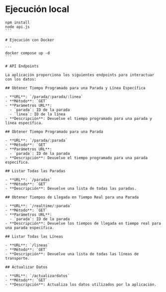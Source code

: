 # Ejecución local

``````
npm install
node api.js
```

# Ejecución con Docker

```
docker compose up -d
```

# API Endpoints

La aplicación proporciona los siguientes endpoints para interactuar con los datos:

## Obtener Tiempo Programado para una Parada y Línea Específica

- **URL**: `/parada/:parada/:linea`
- **Método**: `GET`
- **Parámetros URL**:
  - `parada`: ID de la parada
  - `linea`: ID de la línea
- **Descripción**: Devuelve el tiempo programado para una parada y línea específica.

## Obtener Tiempo Programado para una Parada

- **URL**: `/parada/:parada`
- **Método**: `GET`
- **Parámetros URL**:
  - `parada`: ID de la parada
- **Descripción**: Devuelve el tiempo programado para una parada específica.

## Listar Todas las Paradas

- **URL**: `/paradas`
- **Método**: `GET`
- **Descripción**: Devuelve una lista de todas las paradas.

## Obtener Tiempos de Llegada en Tiempo Real para una Parada

- **URL**: `/realtime/:parada`
- **Método**: `GET`
- **Parámetros URL**:
  - `parada`: ID de la parada
- **Descripción**: Devuelve los tiempos de llegada en tiempo real para una parada específica.

## Listar Todas las Líneas

- **URL**: `/lineas`
- **Método**: `GET`
- **Descripción**: Devuelve una lista de todas las líneas de transporte.

## Actualizar Datos

- **URL**: `/actualizardatos`
- **Método**: `GET`
- **Descripción**: Actualiza los datos utilizados por la aplicación.